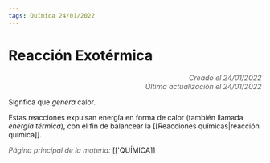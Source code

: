 ```yaml
---
tags: Química 24/01/2022
---
```


# Reacción Exotérmica
<div style="text-align: right; opacity: 0.7; font-style: italic;">Creado el 24/01/2022</div>
<div style="text-align: right; opacity: 0.7; font-style: italic;">Última actualización el 24/01/2022</div>

Signfica que *genera* calor. 

Estas reacciones expulsan energía en forma de calor (también llamada *energía térmica*), con el fin de balancear la [[Reacciones químicas|reacción química]].

<span style="opacity: 0.7; font-style: italic;">Página principal de la materia:</span> [['QUÍMICA]]